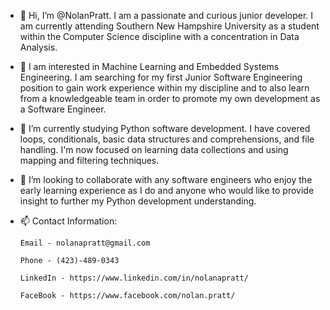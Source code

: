 - 👋 Hi, I’m @NolanPratt. I am a passionate and curious junior developer. I am currently attending Southern New Hampshire University as a student within the Computer Science discipline with a concentration in Data Analysis.

- 👀 I am interested in Machine Learning and Embedded Systems Engineering. I am searching for my first Junior Software Engineering position to gain work experience within my discipline and to also learn from a knowledgeable team in order to promote my own development as a Software Engineer.

- 🌱 I’m currently studying Python software development. I have covered loops, conditionals, basic data structures and comprehensions, and file handling. I'm now focused on learning data collections and using mapping and filtering techniques.

- 💞️ I’m looking to collaborate with any software engineers who enjoy the early learning experience as I do and anyone who would like to provide insight to further my Python development understanding.

- 📫 Contact Information:

      Email - nolanapratt@gmail.com
      
      Phone - (423)-489-0343
      
      LinkedIn - https://www.linkedin.com/in/nolanapratt/
      
      FaceBook - https://www.facebook.com/nolan.pratt/
